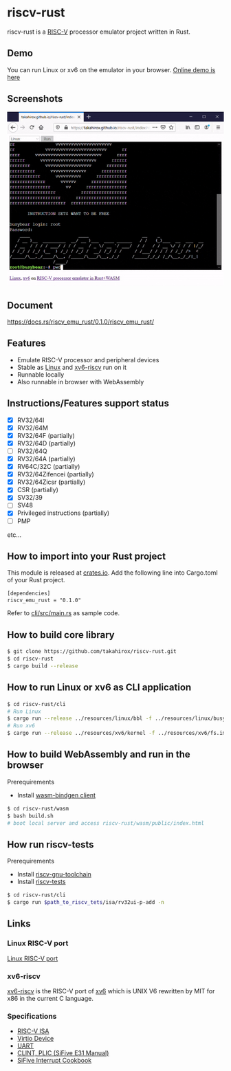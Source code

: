 # riscv-rust

riscv-rust is a [RISC-V](https://riscv.org/) processor emulator project written in Rust.

## Demo

You can run Linux or xv6 on the emulator in your browser. [Online demo is here](https://takahirox.github.io/riscv-rust/wasm/public/index.html)

## Screenshots

![animation](./screenshots/animation.gif)

## Document

https://docs.rs/riscv_emu_rust/0.1.0/riscv_emu_rust/

## Features

- Emulate RISC-V processor and peripheral devices
- Stable as [Linux](https://risc-v-getting-started-guide.readthedocs.io/en/latest/linux-qemu.html) and [xv6-riscv](https://github.com/mit-pdos/xv6-riscv) run on it
- Runnable locally
- Also runnable in browser with WebAssembly

## Instructions/Features support status

- [x] RV32/64I
- [x] RV32/64M
- [x] RV32/64F (partially)
- [x] RV32/64D (partially)
- [ ] RV32/64Q
- [x] RV32/64A (partially)
- [x] RV64C/32C (partially)
- [x] RV32/64Zifencei (partially)
- [x] RV32/64Zicsr (partially)
- [x] CSR (partially)
- [x] SV32/39
- [ ] SV48
- [x] Privileged instructions (partially)
- [ ] PMP

etc...


## How to import into your Rust project

This module is released at [crates.io](https://crates.io/crates/riscv_emu_rust
). Add the following line into Cargo.toml of your Rust project.

```
[dependencies]
riscv_emu_rust = "0.1.0"
```

Refer to [cli/src/main.rs](https://github.com/takahirox/riscv-rust/blob/master/cli/src/main.rs) as sample code.

## How to build core library

```sh
$ git clone https://github.com/takahirox/riscv-rust.git
$ cd riscv-rust
$ cargo build --release
```

## How to run Linux or xv6 as CLI application

```sh
$ cd riscv-rust/cli
# Run Linux
$ cargo run --release ../resources/linux/bbl -f ../resources/linux/busybear.bin -d ../resources/linux/dtb.dtb
# Run xv6
$ cargo run --release ../resources/xv6/kernel -f ../resources/xv6/fs.img
```

## How to build WebAssembly and run in the browser

Prerequirements
- Install [wasm-bindgen client](https://rustwasm.github.io/docs/wasm-bindgen/)

```sh
$ cd riscv-rust/wasm
$ bash build.sh
# boot local server and access riscv-rust/wasm/public/index.html
```

## How run riscv-tests

Prerequirements
- Install [riscv-gnu-toolchain](https://github.com/riscv/riscv-gnu-toolchain)
- Install [riscv-tests](https://github.com/riscv/riscv-tests)

```sh
$ cd riscv-rust/cli
$ cargo run $path_to_riscv_tets/isa/rv32ui-p-add -n
```

## Links

### Linux RISC-V port

[Linux RISC-V port](https://risc-v-getting-started-guide.readthedocs.io/en/latest/linux-qemu.html)

### xv6-riscv

[xv6-riscv](https://github.com/mit-pdos/xv6-riscv) is the RISC-V port of [xv6](https://pdos.csail.mit.edu/6.828/2019/xv6.html) which is UNIX V6 rewritten by MIT for x86 in the current C language.

### Specifications

- [RISC-V ISA](https://riscv.org/specifications/)
- [Virtio Device](https://docs.oasis-open.org/virtio/virtio/v1.1/csprd01/virtio-v1.1-csprd01.html)
- [UART](http://www.ti.com/lit/ug/sprugp1/sprugp1.pdf)
- [CLINT, PLIC (SiFive E31 Manual)](https://sifive.cdn.prismic.io/sifive%2Fc89f6e5a-cf9e-44c3-a3db-04420702dcc1_sifive+e31+manual+v19.08.pdf)
- [SiFive Interrupt Cookbook](https://sifive.cdn.prismic.io/sifive/0d163928-2128-42be-a75a-464df65e04e0_sifive-interrupt-cookbook.pdf)
